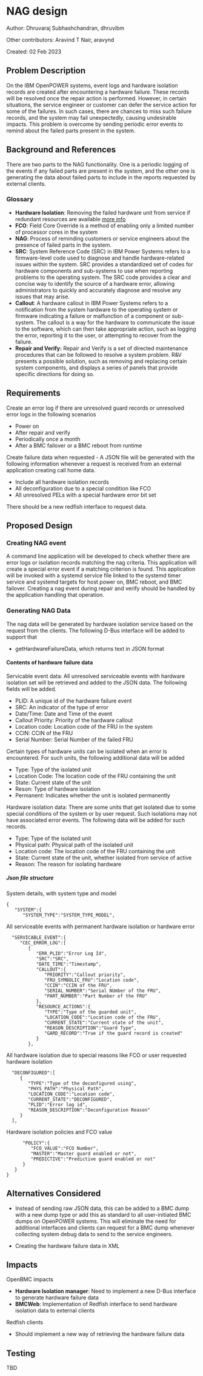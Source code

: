 # NAG design

Author: Dhruvaraj Subhashchandran, dhruvibm

Other contributors: Aravind T Nair, aravynd

Created: 02 Feb 2023

## Problem Description

On the IBM OpenPOWER systems, event logs and hardware isolation records are
created after encountering a hardware failure. These records will be resolved
once the repair action is performed. However, in certain situations, the service
engineer or customer can defer the service action for some of the failures. In
such cases, there are chances to miss such failure records, and the system may
fail unexpectedly, causing undesirable impacts. This problem is overcome by
sending periodic error events to remind about the failed parts present in the
system.

## Background and References

There are two parts to the NAG functionality. One is a periodic logging of the
events if any failed parts are present in the system, and the other one is
generating the data about failed parts to include in the reports requested by
external clients.

### Glossary

- **Hardware Isolation**: Removing the failed hardware unit from service if
  redundant resources are available
  [more info](https://github.com/openbmc/docs/blob/master/designs/guard-on-bmc.md)
- **FCO**: Field Core Override is a method of enabling only a limited number of
  processor cores in the system
- **NAG**: Process of reminding customers or service engineers about the
  presence of failed parts in the system.
- **SRC**: System Reference Code (SRC) in IBM Power Systems refers to a
  firmware-level code used to diagnose and handle hardware-related issues within
  the system. SRC provides a standardized set of codes for hardware components
  and sub-systems to use when reporting problems to the operating system. The
  SRC code provides a clear and concise way to identify the source of a hardware
  error, allowing administrators to quickly and accurately diagnose and resolve
  any issues that may arise.
- **Callout**: A hardware callout in IBM Power Systems refers to a notification
  from the system hardware to the operating system or firmware indicating a
  failure or malfunction of a component or sub-system. The callout is a way for
  the hardware to communicate the issue to the software, which can then take
  appropriate action, such as logging the error, reporting it to the user, or
  attempting to recover from the failure.
- **Repair and Verify:** Repair and Verify is a set of directed maintenance
  procedures that can be followed to resolve a system problem. R&V presents a
  possible solution, such as removing and replacing certain system components,
  and displays a series of panels that provide specific directions for doing so.

## Requirements

Create an error log if there are unresolved guard records or unresolved error
logs in the following scenarios

- Power on
- After repair and verify
- Periodically once a month
- After a BMC failover or a BMC reboot from runtime

Create failure data when requested - A JSON file will be generated with the
following information whenever a request is received from an external
application creating call home data.

- Include all hardware isolation records
- All deconfiguration due to a special condition like FCO
- All unresolved PELs with a special hardware error bit set

There should be a new redfish interface to request data.

## Proposed Design

### Creating NAG event

A command line application will be developed to check whether there are error
logs or isolation records matching the nag criteria. This application will
create a special error event if a matching criterion is found. This application
will be invoked with a systemd service file linked to the systemd timer service
and systemd targets for host power on, BMC reboot, and BMC failover. Creating a
nag event during repair and verify should be handled by the application handling
that operation.

### Generating NAG Data

The nag data will be generated by hardware isolation service based on the
request from the clients. The following D-Bus interface will be added to support
that

- getHardwareFailureData, which returns text in JSON format

#### Contents of hardware failure data

Servicable event data: All unresolved serviceable events with hardware isolation
set will be retrieved and added to the JSON data. The following fields will be
added.

- PLID: A unique id of the hardware failure event
- SRC: An indicator of the type of error
- Date/Time: Date and Time of the event
- Callout Priority: Priority of the hardware callout
- Location code: Location code of the FRU in the system
- CCIN: CCIN of the FRU
- Serial Number: Serial Number of the failed FRU

Certain types of hardware units can be isolated when an error is encountered.
For such units, the following additional data will be added

- Type: Type of the isolated unit
- Location Code: The location code of the FRU containing the unit
- State: Current state of the unit
- Reson: Type of hardware isolation
- Permanent: Indicates whether the unit is isolated permanently

Hardware isolation data: There are some units that get isolated due to some
special conditions of the system or by user request. Such isolations may not
have associated error events. The following data will be added for such records.

- Type: Type of the isolated unit
- Physical path: Physical path of the isolated unit
- Location code: The location code of the FRU containing the unit
- State: Current state of the unit, whether isolated from service of active
- Reason: The reason for isolating hardware

##### Json file structure

System details, with system type and model

    {
       "SYSTEM":{
          "SYSTEM_TYPE":"SYSTEM_TYPE_MODEL",

All serviceable events with permanent hardware isolation or hardware error

      "SERVICABLE_EVENT":{
         "CEC_ERROR_LOG":[
            {
               "ERR_PLID":"Error Log Id",
               "SRC":"SRC",
               "DATE_TIME":"Timestamp",
               "CALLOUT":{
                  "PRIORITY":"Callout priority",
                  "FRU_SYMBOLIC_FRU":"Location code",
                  "CCIN":"CCIN of the FRU",
                  "SERIAL_NUMBER":"Serial NUmber of the FRU",
                  "PART_NUMBER":"Part Number of the FRU"
               },
               "RESOURCE_ACTIONS":{
                  "TYPE":"Type of the guarded unit",
                  "LOCATION_CODE":"Location code of the FRU",
                  "CURRENT_STATE":"Current state of the unit",
                  "REASON_DESCRIPTION":"Guard Type",
                  "GARD_RECORD":"True if the guard record is created"
               }
            },

All hardware isolation due to special reasons like FCO or user requested
hardware isolation

      "DECONFIGURED":[
         {
            "TYPE":"Type of the deconfigured using",
            "PHYS_PATH":"Physical Path",
            "LOCATION_CODE":"Location code",
            "CURRENT_STATE":"DECONFIGURED",
            "PLID":"Error log id",
            "REASON_DESCRIPTION":"Deconfiguration Reason"
         }
      ],

Hardware isolation policies and FCO value

          "POLICY":{
             "FCO_VALUE":"FCO Number",
             "MASTER":"Master guard enabled or not",
             "PREDICTIVE":"Predictive guard enabled or not"
          }
       }
    }

## Alternatives Considered

- Instead of sending raw JSON data, this can be added to a BMC dump with a new
  dump type or add this as standard to all user-initiated BMC dumps on OpenPOWER
  systems. This will eliminate the need for additional interfaces and clients
  can request for a BMC dump whenever collecting system debug data to send to
  the service engineers.

- Creating the hardware failure data in XML

## Impacts

OpenBMC impacts

- **Hardware Isolation manager**: Need to implement a new D-Bus interface to
  generate hardware failure data
- **BMCWeb**: Implementation of Redfish interface to send hardware isolation
  data to external clients

Redfish clients

- Should implement a new way of retrieving the hardware failure data

## Testing

TBD
